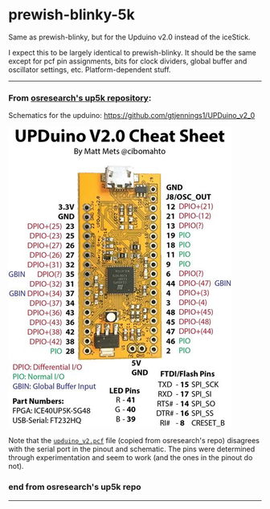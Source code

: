 # prewish-blinky-5k
Same as prewish-blinky, but for the Upduino v2.0 instead of the iceStick.

I expect this to be largely identical to prewish-blinky. It should be the same except for pcf pin assignments, bits for clock dividers, global buffer and oscillator settings, etc. Platform-dependent stuff.

----
### From [osresearch's up5k repository](https://github.com/osresearch/up5k):

Schematics for the upduino: https://github.com/gtjennings1/UPDuino_v2_0

![Upduino v2 pinout by Matt Mets](images/pinout.jpg)

Note that the [`upduino_v2.pcf`](images/upduino_v2.pcf) file (copied from osresearch's repo) disagrees with the serial port in the pinout and schematic.  The pins were determined through experimentation and seem to work (and the ones in the pinout do not).

### end from osresearch's up5k repo
----
